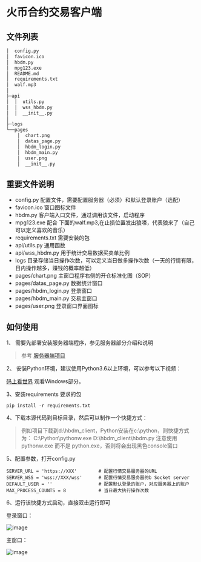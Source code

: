 # 火币合约交易客户端

## 文件列表
```markdown
│  config.py
│  favicon.ico
│  hbdm.py
│  mpg123.exe
│  README.md
│  requirements.txt
│  walf.mp3
│
├─api
│  │  utils.py
│  │  wss_hbdm.py
│  │  __init__.py
│
├─logs
└──pages
    │  chart.png
    │  datas_page.py
    │  hbdm_login.py
    │  hbdm_main.py
    │  user.png
    │  __init__.py

```

## 重要文件说明

* config.py 配置文件，需要配置服务器（必须）和默认登录账户（选配）
* favicon.ico 窗口图标文件
* hbdm.py 客户端入口文件，通过调用该文件，启动程序
* mpg123.exe 配合 下面的walf.mp3,在止损位置发出狼嚎，代表狼来了（自己可以定义喜欢的音乐）
* requirements.txt 需要安装的包
* api/utils.py 通用函数
* api/wss_hbdm.py 用于统计交易数据买卖单比例
* logs 目录存储当日操作次数，可以定义当日做多操作次数（一天的行情有限，日内操作越多，赚钱的概率越低）
* pages/chart.png 主窗口程序右侧的开仓标准化图（SOP）
* pages/datas_page.py 数据统计窗口
* pages/hbdm_login.py 登录窗口
* pages/hbdm_main.py 交易主窗口
* pages/user.png 登录窗口界面图标


## 如何使用

1、 需要先部署安装服务器端程序，参见服务器部分介绍和说明
> 参考 [服务器端项目](https://github.com/codingtoworld/hbdm_client)

2、 安装Python环境，建议使用Python3.6以上环境，可以参考以下视频：

[码上看世界](https://www.youtube.com/watch?v=M2uoep0i8AQ) 观看Windows部分。

3、安装requirements 要求的包
```
pip install -r requirements.txt
```

4、下载本源代码到目标目录，然后可以制作一个快捷方式：
> 例如项目下载到d:\hbdm_client，Python安装在c:\python，则快捷方式为：
>  C:\Python\pythonw.exe D:\hbdm_client\hbdm.py
> 注意使用pythonw.exe 而不是 python.exe，否则将会出现黑色console窗口

5、配置参数，打开config.py
```markdownWe
SERVER_URL = 'https://XXX'        # 配置行情交易服务器的URL
SERVER_WSS = 'wss://XXX/wss'      # 配置行情交易服务器的b Socket server
DEFAULT_USER = ''                 # 配置默认登录的账户，对应服务器上的账户
MAX_PROCESS_COUNTS = 8            # 当日最大执行操作次数
```

6、运行该快捷方式启动，直接双击运行即可

登录窗口：

![image](https://raw.githubusercontent.com/codingtoworld/hbdm_client/master/login_form.png)

主窗口：

![image](https://raw.githubusercontent.com/codingtoworld/hbdm_client/master/main_form.png)
